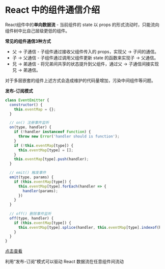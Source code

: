 # React 中的组件通信介绍

React组件中的**单向数据流** - 当前组件的 state 以 props 的形式流动时，只能流向组件树中比自己层级更低的组件。

**常见的组件通信3种方式**

- 父 -> 子通信 - 子组件通过接收父组件传入的 props，实现父 -> 子间的通信。
- 子 -> 父通信 - 子组件通过调用父组件更新 state 的函数来实现子 -> 父通信。
- 兄 -> 弟通信 - 将兄弟间共享的状态提升到父组件，通过父 -> 子通信间接实现兄 -> 弟通信。

对于多层嵌套的组件上述方式会造成维护的代码量增加，污染中间组件等问题。

**发布-订阅模式**
```javascript
class EventEmitter {
  constructor() {
    this.eventMap = {};
  }

  // on() 注册事件监听
  on(type, handler) {
    if (!handler instanceof Function) {
      throw new Error('handler should is function');
    }
    if (!this.eventMap[type]) {
      this.eventMap[type] = [];
    }
    this.eventMap[type].push(handler);
  }

  // emit() 触发事件
  emit(type, params) {
    if (this.eventMap[type]) {
      this.eventMap[type].forEach(handler => {
        handler(params);
      })
    }
  }
  
  // off() 删除事件监听
  off(type, handler) {
    if (this.eventMap[type]) {
      this.eventMap[type].splice(handler, this.eventMap[type].indexof(handler)>>>0, 1);
    }
  }
}
```
[点击查看](https://codesandbox.io/s/public-subscribe-bp46n)

利用“发布-订阅”模式可以驱动 React 数据流在任意组件间流动
